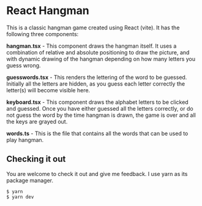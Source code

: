 # React Hangman
This is a classic hangman game created using React (vite).  It has the following three components:

**hangman.tsx** - This component draws the hangman itself.  It uses a combination of relative and absolute positioning to draw the picture, and with dynamic drawing of the hangman depending on how many letters you guess wrong.

**guesswords.tsx** - This renders the lettering of the word to be guessed.  Initially all the letters are hidden, as you guess each letter correctly the letter(s) will become visible here.

**keyboard.tsx** - This component draws the alphabet letters to be clicked and guessed.  Once you have either guessed all the letters correctly, or do not guess the word by the time hangman is drawn, the game is over and all the keys are grayed out.

**words.ts** - This is the file that contains all the words that can be used to play hangman.

## Checking it out
You are welcome to check it out and give me feedback.  I use yarn as its package manager.

    $ yarn
    $ yarn dev
